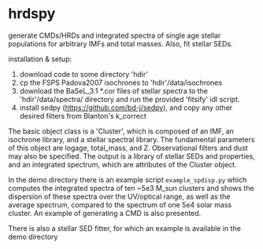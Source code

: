 hrdspy
======

generate CMDs/HRDs and integrated spectra of single age stellar populations for arbitrary IMFs and total masses.  Also, fit stellar SEDs.

installation & setup:

1. download code to some directory 'hdir' 
2. cp the FSPS Padova2007 isochrones to 'hdir'/data/isochrones 
3. download the BaSeL_3.1 *.cor files of stellar spectra to the 'hdir'/data/spectra/ directory and run the provided 'fitsify'  idl script.
4. install sedpy (https://github.com/bd-j/sedpy), and copy any other desired filters from Blanton's k_correct

The basic object class is a 'Cluster', which is composed of an IMF, an isochrone library, and a stellar spectral library.  The fundamental parameters of this object are logage, total_mass, and Z.  Observational filters and dust may also be specified. The output is a library of stellar SEDs and properties, and an integrated spectrum, which are attributes of the Cluster object.

In the demo directory there is an example script `example_spdisp.py` which computes the integrated spectra of ten ~5e3 M_sun clusters and shows the dispersion of these spectra over the UV/optical range, as well as the average spectrum, compared to the spectrum of one 5e4 solar mass cluster.  An example of generating a CMD is also presented.

There is also a stellar SED fitter, for which an example is available in the demo directory

